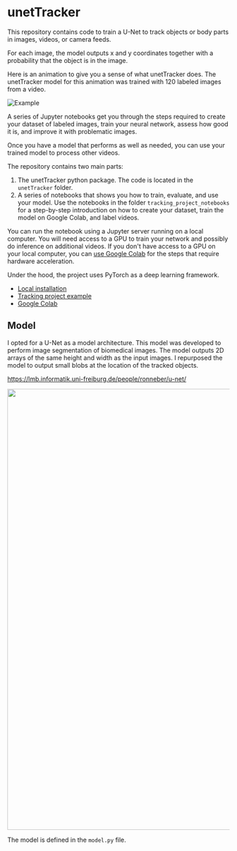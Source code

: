 # unetTracker

This repository contains code to train a U-Net to track objects or body parts in images, videos, or camera feeds. 

For each image, the model outputs x and y coordinates together with a probability that the object is in the image.

Here is an animation to give you a sense of what unetTracker does. The unetTracker model for this animation was trained with 120 labeled images from a video.

![Example](documentation/images/tracking_animation.gif)


A series of Jupyter notebooks get you through the steps required to create your dataset of labeled images, train your neural network, assess how good it is, and improve it with problematic images.  

Once you have a model that performs as well as needed, you can use your trained model to process other videos.

The repository contains two main parts: 
1. The unetTracker python package. The code is located in the `unetTracker` folder.
2. A series of notebooks that shows you how to train, evaluate, and use your model. Use the notebooks in the folder `tracking_project_notebooks` for a step-by-step introduction on how to create your dataset, train the model on Google Colab, and label videos.

You can run the notebook using a Jupyter server running on a local computer. You will need access to a GPU to train your network and possibly do inference on additional videos. If you don't have access to a GPU on your local computer, you can [use Google Colab](documentation/colab.md) for the steps that require hardware acceleration. 

Under the hood, the project uses PyTorch as a deep learning framework.


* [Local installation](documentation/install.md)
* [Tracking project example](documentation/tracking_project_example.md)
* [Google Colab](documentation/colab.md)


## Model

I opted for a U-Net as a model architecture. This model was developed to perform image segmentation of biomedical images. The model outputs 2D arrays of the same height and width as the input images. I repurposed the model to output small blobs at the location of the tracked objects. 

https://lmb.informatik.uni-freiburg.de/people/ronneber/u-net/

<img src="documentation/images/u-net-architecture.png" width="1000"/>

The model is defined in the `model.py` file.






